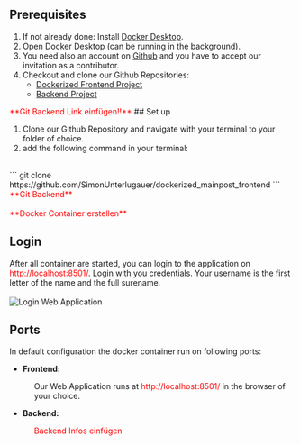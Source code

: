 ## <i class="fab fa-docker"></i> <i class="fab fa-github"></i>  Prerequisites

<ol>
  <li>If not already done: Install <a href="https://www.docker.com/products/docker-desktop/">Docker Desktop</a>.</li>
  <li>Open Docker Desktop (can be running in the background).</li>
  <li>You need also an account on <a href="https://github.com/">Github</a> and you have to accept our invitation as a contributor.</li>
  <li>Checkout and clone our Github Repositories:
    <ul>
      <li><a href="https://github.com/SimonUnterlugauer/dockerized_mainpost_frontend">Dockerized Frontend Project</a></li>
      <li><a href="https://github.com/SimonUnterlugauer/dockerized_mainpost_frontend">Backend Project</a></li>
    </ul>
  </li>
</ol>
<span style="color: red;">**Git Backend Link einfügen!!**</span>
## <i class="fas fa-wrench"></i>  Set up

1. Clone our Github Repository and navigate with your terminal to your folder of choice.
2. add the following command in your terminal:
<br>
```
git clone https://github.com/SimonUnterlugauer/dockerized_mainpost_frontend
```
<span style="color: red;">**Git Backend**</span>
<br>
<br>
<span style="color: red;">**Docker Container erstellen**</span>

## <i class="fas fa-lock"></i>  Login
After all container are started, you can login to the application on <span style="color: red;"> http://localhost:8501/</span>. Login with you credentials. Your username is the first letter of the name and the full surename.
<br>
<br>
![Login Web Application](/assets/login.png)

## <i class="fas fa-globe"></i>  Ports
In default configuration the docker container run on following ports:
<ul>
  <li><strong>Frontend:</strong>
    <p style="margin-left: 20px;">
      Our Web Application runs at <span style="color: red;">http://localhost:8501/</span> in the browser of your choice.
    </p>
  </li>
  <li><strong>Backend:</strong>
    <p style="margin-left: 20px;">
      <span style="color: red;">Backend Infos einfügen</span> 
    </p>
  </li>
</ul>






